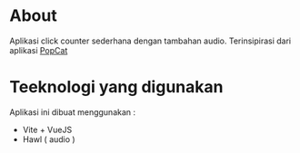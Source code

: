 # About
Aplikasi click counter sederhana dengan tambahan audio. Terinsipirasi dari aplikasi [PopCat](https://popcat.click)

# Teeknologi yang digunakan
Aplikasi ini dibuat menggunakan :  

- Vite + VueJS
- Hawl ( audio )